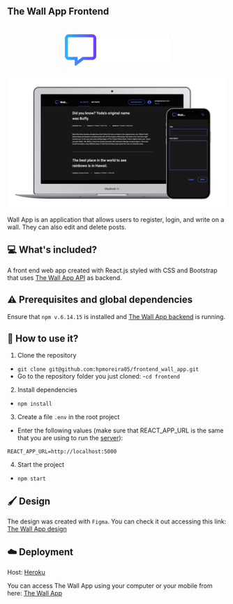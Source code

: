 
## The Wall App Frontend
<h1 align="center">
  <img alt="Smart Brush" title="Smart Brush" src="./src/images/logo.svg" />
</h1>

![The Wall App](./public/medias/theWallApp.png)

Wall App is an application that allows users to register, login, and write on a wall. They can also edit and delete posts.


## :computer: What's included?

A front end web app created with React.js styled with CSS and Bootstrap that uses [The Wall App API](https://github.com/hpmoreira05/backend_wall_app/) as backend.

## :warning:  Prerequisites and global dependencies

  Ensure that `npm v.6.14.15` is installed and [The Wall App backend](https://github.com/hpmoreira05/backend_wall_app/) is running.

## :vertical_traffic_light:  How to use it?

1. Clone the repository
- `git clone git@github.com:hpmoreira05/frontend_wall_app.git`
- Go to the repository folder you just cloned:
  -`cd frontend`

2. Install dependencies

- `npm install`

3. Create a file `.env` in the root project
- Enter the following values (make sure that REACT_APP_URL is the same that you are using to run the [server](https://github.com/hpmoreira05/backend_wall_app/)):
``` 
REACT_APP_URL=http://localhost:5000
```
4. Start the project
- `npm start`


## 🖌️ Design

The design was created with `Figma`. You can check it out accessing this link: [The Wall App design](https://www.figma.com/file/cv3HznqzVOpfnmpRme3UXO/WallApp?node-id=136%3A202)

## :cloud: Deployment
Host: [Heroku](https://www.heroku.com)

You can access The Wall App using your computer or your mobile from here: [The Wall App](https://wall-app-hpmoreira05-back.herokuapp.com/)
